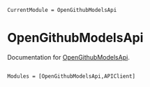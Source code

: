 ```@meta
CurrentModule = OpenGithubModelsApi
```

# OpenGithubModelsApi

Documentation for [OpenGithubModelsApi](https://github.com/imohag9/OpenGithubModelsApi.jl).

```@index
```

```@autodocs
Modules = [OpenGithubModelsApi,APIClient]
```
